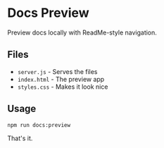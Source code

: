 # Docs Preview

Preview docs locally with ReadMe-style navigation.

## Files

- `server.js` - Serves the files
- `index.html` - The preview app
- `styles.css` - Makes it look nice

## Usage

```bash
npm run docs:preview
```

That's it.
